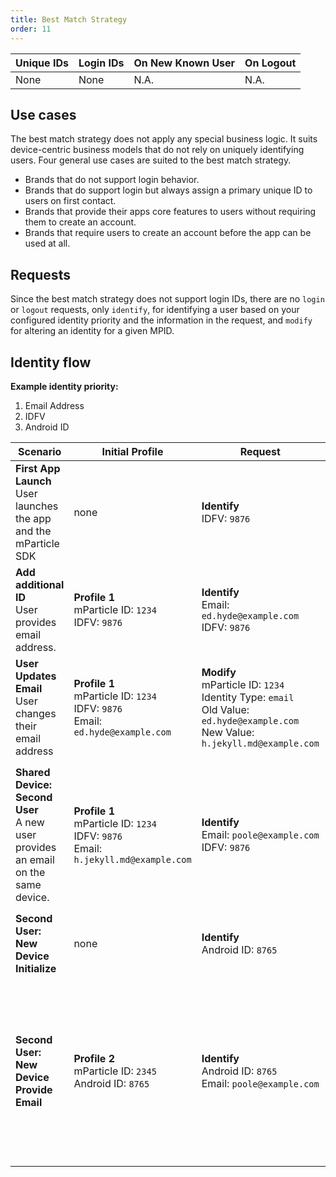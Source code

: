 ```yaml
---
title: Best Match Strategy
order: 11
---
```


| **Unique IDs** | **Login IDs** | **On New Known User** | **On Logout** |
| --- | --- | --- | --- |
| None | None | N.A. | N.A. |

## Use cases

The best match strategy does not apply any special business logic. It suits device-centric business models that do not rely on uniquely identifying users. Four general use cases are suited to the best match strategy.

* Brands that do not support login behavior.
* Brands that do support login but always assign a primary unique ID to users on first contact.
* Brands that provide their apps core features to users without requiring them to create an account.
* Brands that require users to create an account before the app can be used at all.

## Requests

Since the best match strategy does not support login IDs, there are no `login` or `logout` requests, only `identify`, for identifying a user based on your configured identity priority and the information in the request, and `modify` for altering an identity for a given MPID.

## Identity flow

**Example identity priority:**

1. Email Address
2. IDFV
3. Android ID

| **Scenario** | **Initial Profile** | **Request** | **New Profile** |
| --- | --- | --- | --- |
| **First App Launch**<br> User launches the app and the mParticle SDK | none | **Identify**<br> IDFV: `9876` | **Profile 1**<br>mParticle ID: `1234`<br>IDFV: `9876` |
| **Add additional ID** <br>User provides email address. | **Profile 1**<br>mParticle ID: `1234`<br>IDFV: `9876` | **Identify**<br>Email: `ed.hyde@example.com`<br>IDFV: `9876` | **Profile 1**<br>mParticle ID: `1234`<br>IDFV: `9876`<br>Email: `ed.hyde@example.com` |
| **User Updates Email**<br>User changes their email address | **Profile 1**<br>mParticle ID: `1234`<br>IDFV: `9876`<br>Email: `ed.hyde@example.com` | **Modify**<br>mParticle ID: `1234`<br>Identity Type: `email`<br>Old Value: `ed.hyde@example.com`<br>New Value: `h.jekyll.md@example.com` | **Profile 1**<br>mParticle ID: `1234`<br>IDFV: `9876`<br>Email: `h.jekyll.md@example.com` | 
| **Shared Device: Second User**<br>A new user provides an email on the same device. | **Profile 1**<br>mParticle ID: `1234`<br>IDFV: `9876`<br>Email: `h.jekyll.md@example.com` | **Identify**<br>Email: `poole@example.com`<br>IDFV: `9876` | **Profile 1**<br>mParticle ID: `1234`<br>IDFV: `9876`<br>Email: `h.jekyll.md@example.com`<br>Email: `poole@example.com`<br><br>Since the Best Match strategy doesn't enforce uniqueness of IDs, this profile now has 2 email lookups. |
| **Second User: New Device Initialize** | none | **Identify**<br> Android ID: `8765` | **Profile 2**<br>mParticle ID: `2345`<br>Android ID: `8765` |
| **Second User: New Device Provide Email** | **Profile 2**<br>mParticle ID: `2345`<br>Android ID: `8765` | **Identify**<br> Android ID: `8765`<br>Email: `poole@example.com` | **Profile 1**<br>mParticle ID: `1234`<br>IDFV: `9876`<br> Android ID: `8765`<br>Email: `h.jekyll.md@example.com`<br>Email: `poole@example.com`<br><br>Now that we have the email, it's higher rank in the Identity Priority means we're back to profile 1. A new Android ID lookup has been added for profile 1.
